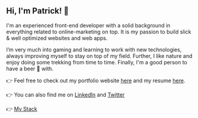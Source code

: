 ## Hi, I'm Patrick! 👋

I'm an experienced front-end developer with a solid background in everything related to online-marketing on top. It is my passion to build slick & well optimized websites and web apps. 

I’m very much into gaming and learning to work with new technologies, always improving myself to stay on top of my field. Further, I like nature and enjoy doing some trekking from time to time. Finally, I'm a good person to have a beer 🍻 with. 

👉 Feel free to check out my portfolio website [here](https://www.patrickobermeier.dev/) and my resume [here](https://www.patrickobermeier.dev/resume).

👉 You can also find me on [LinkedIn](https://www.linkedin.com/in/patrickobermeier/) and [Twitter](https://github.com/Pobermeier)

👉 [My Stack](https://www.patrickobermeier.dev/uses)
